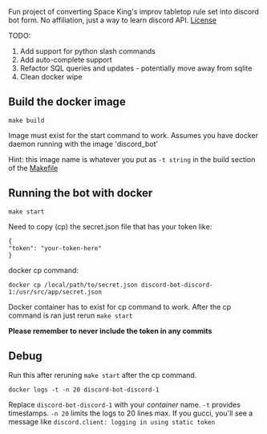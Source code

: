 Fun project of converting Space King's improv tabletop rule set into discord bot form. No affiliation, just a way to learn discord API. [License](misc/LICENSE)

TODO:
1. Add support for python slash commands
2. Add auto-complete support
3. Refactor SQL queries and updates - potentially move away from sqlite
4. Clean docker wipe

## Build the docker image
```
make build
```

Image must exist for the start command to work. Assumes you have docker daemon running with the image 'discord_bot'

Hint: this image name is whatever you put as ``` -t string ``` in the build section of the [Makefile](https://github.com/brooke-guajardo/sk-bot.py/blob/3a6bb36629c3038687ead40af6e13d729bf0cd0c/Makefile#L15)

## Running the bot with docker
```
make start
```

Need to copy (cp) the secret.json file that has your token like:
```
{
"token": "your-token-here"
}
```

docker cp command:
```
docker cp /local/path/to/secret.json discord-bot-discord-1:/usr/src/app/secret.json
```

Docker container has to exist for cp command to work. After the cp command is ran just rerun ```make start``` 

**Please remember to never include the token in any commits**

## Debug
Run this after reruning ```make start``` after the cp command. 
```
docker logs -t -n 20 discord-bot-discord-1
```
Replace ``` discord-bot-discord-1 ``` with your *container* name. ```-t``` provides timestamps. ```-n 20``` limits the logs to 20 lines max.
If you gucci, you'll see a message like
```discord.client: logging in using static token```
